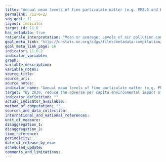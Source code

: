 ```yaml
---
title: "Annual mean levels of fine particulate matter (e.g. PM2.5 and PM10) in cities (population weighted)"
permalink: /11-6-2/
sdg_goal: 11
layout: indicator
target_id: 11.6
has_metadata: true
rationale_interpretation: "Mean or average: Levels of air pollution can vary drastically from day to day based on local weather conditions, geography, economic output, etc. Articulating the indicator as annual mean is a more specific indicator for monitoring the health and environmental impacts of sustainable growth and development in cities over time. WHO air quality guidelines provide specific recommendations on the mean levels of fine particulate matter which can support measuring the per capita health impacts related to any improvements or degradation in air quality in cities. Incidents of high air pollution levels also have health impacts, but these are less important than longer term exposures, and related statistics are less reliable in view of greater variability due to external factors, we therefore do recommend a more specific articulation of this indicator to as annual means as a way to monitor SDG achievement. \nFine particulate matter: Fine particulate matter (i.e. PM2.5) can be directly linked to estimates of health risks. Coarse particulate matter (i.e. PM10) measurements can be converted to PM2.5, but will inherently introduce additional uncertainty to estimates of impacts (e.g. health). Articulating this indicator to fine particulate matter increases its specificity and its relevance for monitoring the health impacts of sustainable development policies. \nPopulation weighted: The population size of cities vary within a country. Weighting annual mean air quality measurements of fine PM by the city population size relative to other cities in a country increases the suitability and measurability of this indicator at a national scale. Furthermore it makes estimating the related impacts on health and other sustainable development issues (e.g. improvements in energy efficiency from sustainable transport) more feasbile and accurate for monitoring progress."
goal_meta_link: "http://unstats.un.org/sdgs/files/metadata-compilation/Metadata-Goal-11.pdf"
goal_meta_link_page: 16
indicator: 11.6.2
indicator_variable: 
graph: 
variable_description: 
variable_notes: 
source_title: 
source_url: 
source_notes: 
indicator_name: "Annual mean levels of fine particulate matter (e.g. PM2.5 and PM10) in cities (population weighted)"
target: "By 2030, reduce the adverse per capita environmental impact of cities, including by paying special attention to air quality and municipal and other waste management."
indicator_definition: ""
actual_indicator_available: 
method_of_computation: ""
sources_and_data_collection: 
international_and_national_references: 
unit_of_measure: 
disaggregation_1: 
disaggregation_2: 
time_reference: 
periodicity: 
date_of_release_by_nso: 
scheduled_update: 
comments_and_limitations: 
---
```


